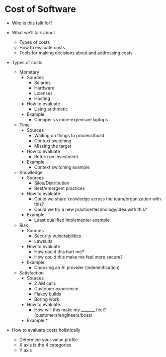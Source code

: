# Cost of Software

* Who is this talk for?
* What we'll talk about
  * Types of costs
  * How to evaluate costs
  * Tools for making decisions about and addressing costs

* Types of costs
  * Monetary
    * Sources
      * Salaries
      * Hardware
      * Licenses
      * Hosting
    * How to evaluate
      * Using arithmetic
    * Example
      * Cheaper vs more expensive laptops
  * Time
    * Sources
      * Waiting on things to process/build
      * Context switching
      * Missing the target
    * How to evaluate
      * Return on investment
    * Example
      * Context switching example
  * Knowledge
    * Sources
      * Silos/Distribution
      * Best/emergent practices
    * How to evaluate
      * Could we share knowledge across the team/organization with this?
      * Could we try a new practice/technology/idea with this?
    * Example
      * Least qualified implementer example
  * Risk
    * Sources
      * Security vulnerabilities
      * Lawsuits
    * How to evaluate
      * How could this hurt me?
      * How could this make me feel more secure?
    * Example
      * Choosing an AI provider (indemnification)
  * Satisfaction
    * Sources
      * 2 AM calls
      * Customer experience
      * Flakey builds
      * Boring work
    * How to evaluate
      * How will this make my _______ feel? (customers/engineers/boss)
    * Example
      * 

* How to evaluate costs holistically
  * Determine your value profile
  * X axis is the 4 categories
  * Y axis 